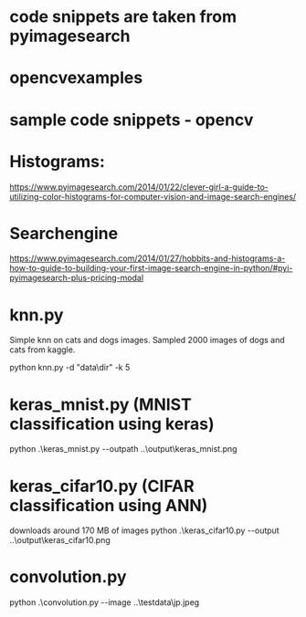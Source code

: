# code snippets are taken from pyimagesearch

# opencvexamples
sample code snippets - opencv
=============================

Histograms:
==========
https://www.pyimagesearch.com/2014/01/22/clever-girl-a-guide-to-utilizing-color-histograms-for-computer-vision-and-image-search-engines/

Searchengine
============
https://www.pyimagesearch.com/2014/01/27/hobbits-and-histograms-a-how-to-guide-to-building-your-first-image-search-engine-in-python/#pyi-pyimagesearch-plus-pricing-modal

knn.py
======
Simple knn on cats and dogs images. Sampled 2000 images of dogs and cats from kaggle.

python knn.py -d "data\dir" -k 5

keras_mnist.py (MNIST classification using keras)
==============
python .\keras_mnist.py --outpath ..\output\keras_mnist.png

keras_cifar10.py  (CIFAR classification using ANN)
==============
downloads around 170 MB of images
python .\keras_cifar10.py --output ..\output\keras_cifar10.png

convolution.py
=============
python .\convolution.py --image ..\testdata\jp.jpeg